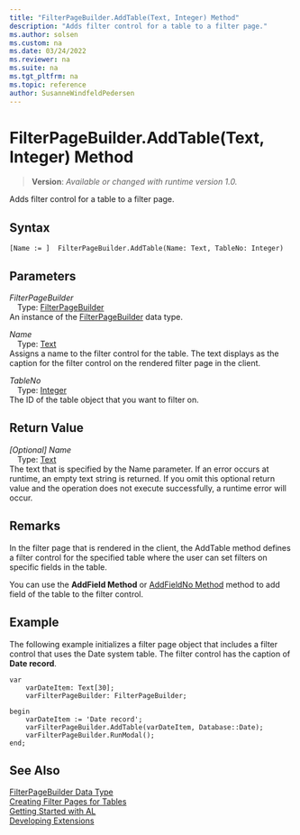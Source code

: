 ```yaml
---
title: "FilterPageBuilder.AddTable(Text, Integer) Method"
description: "Adds filter control for a table to a filter page."
ms.author: solsen
ms.custom: na
ms.date: 03/24/2022
ms.reviewer: na
ms.suite: na
ms.tgt_pltfrm: na
ms.topic: reference
author: SusanneWindfeldPedersen
---
```

[//]: # (START>DO_NOT_EDIT)
[//]: # (IMPORTANT:Do not edit any of the content between here and the END>DO_NOT_EDIT.)
[//]: # (Any modifications should be made in the .xml files in the ModernDev repo.)
# FilterPageBuilder.AddTable(Text, Integer) Method
> **Version**: _Available or changed with runtime version 1.0._

Adds filter control for a table to a filter page.


## Syntax
```AL
[Name := ]  FilterPageBuilder.AddTable(Name: Text, TableNo: Integer)
```
## Parameters
*FilterPageBuilder*  
&emsp;Type: [FilterPageBuilder](filterpagebuilder-data-type.md)  
An instance of the [FilterPageBuilder](filterpagebuilder-data-type.md) data type.  

*Name*  
&emsp;Type: [Text](../text/text-data-type.md)  
Assigns a name to the filter control for the table. The text displays as the caption for the filter control on the rendered filter page in the client.
        

*TableNo*  
&emsp;Type: [Integer](../integer/integer-data-type.md)  
The ID of the table object that you want to filter on.  


## Return Value
*[Optional] Name*  
&emsp;Type: [Text](../text/text-data-type.md)  
The text that is specified by the Name parameter. If an error occurs at runtime, an empty text string is returned. If you omit this optional return value and the operation does not execute successfully, a runtime error will occur.  


[//]: # (IMPORTANT: END>DO_NOT_EDIT)

## Remarks  
 In the filter page that is rendered in the client, the AddTable method defines a filter control for the specified table where the user can set filters on specific fields in the table.  

 You can use the **AddField Method** or [AddFieldNo Method](../../methods-auto/filterpagebuilder/filterpagebuilder-addfieldno-method.md) method to add field of the table to the filter control.  

## Example  
 The following example initializes a filter page object that includes a filter control that uses the Date system table. The filter control has the caption of **Date record**.  

```al
var
    varDateItem: Text[30];
    varFilterPageBuilder: FilterPageBuilder;

begin
    varDateItem := 'Date record';  
    varFilterPageBuilder.AddTable(varDateItem, Database::Date);
    varFilterPageBuilder.RunModal(); 
end;
```  

## See Also
[FilterPageBuilder Data Type](filterpagebuilder-data-type.md)  
[Creating Filter Pages for Tables](../../devenv-filter-pages-for-filtering-tables.md)  
[Getting Started with AL](../../devenv-get-started.md)  
[Developing Extensions](../../devenv-dev-overview.md)